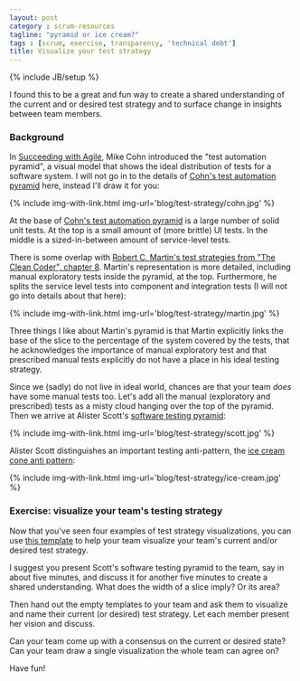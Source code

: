 ```yaml
---
layout: post
category : scrum-resources
tagline: "pyramid or ice cream?"
tags : [scrum, exercise, transparency, 'technical debt']
title: Visualize your test strategy
---
```


{% include JB/setup %}

I found this to be a great and fun way to create a shared understanding 
of the current and or desired test strategy
and to surface change in insights between team members.

### Background

In [Succeeding with Agile], Mike Cohn introduced the "test automation pyramid",
a visual model that shows the ideal distribution of tests for a software system.
I will not go in to the details of [Cohn's test automation pyramid] here,
instead I'll draw it for you:

{% include img-with-link.html img-url='blog/test-strategy/cohn.jpg' %}

At the base of [Cohn's test automation pyramid] is a large number of solid unit tests.
At the top is a small amount of (more brittle) UI tests.
In the middle is a sized-in-between amount of service-level tests.

There is some overlap with 
[Robert C. Martin's test strategies from "The Clean Coder", chapter 8].
Martin's representation is  more detailed, 
including manual exploratory tests inside the pyramid, at the top.
Furthermore, he splits the service level tests into component and integration tests 
(I will not go into details about that here):

{% include img-with-link.html img-url='blog/test-strategy/martin.jpg' %}

Three things I like about Martin's pyramid is that Martin explicitly links the 
base of the slice to the percentage of the system covered by the tests,
that he acknowledges the importance of manual exploratory test and 
that prescribed manual tests explicitly do not have a place in his ideal testing strategy.

Since we (sadly) do not live in ideal world, 
chances are that your team *does* have some manual tests too.
Let's add all the manual (exploratory and prescribed) tests 
as a misty cloud hanging over the top of the pyramid.
Then we arrive at Alister Scott's [software testing pyramid]:

{% include img-with-link.html img-url='blog/test-strategy/scott.jpg' %}

Alister Scott distinguishes an important testing anti-pattern,
the [ice cream cone anti pattern]:

{% include img-with-link.html img-url='blog/test-strategy/ice-cream.jpg' %}


### Exercise: visualize your team's testing strategy

Now that you've seen four examples of test strategy visualizations,
you can use [this template] to help your team 
visualize your team's current and/or desired test strategy.

I suggest you present Scott's software testing pyramid to the team, 
say in about five minutes, and
discuss it for another five minutes 
to create a shared understanding.
What does the width of a slice imply? Or its area?

Then hand out the empty templates to your team and ask them to
visualize and name their current (or desired) test strategy.
Let each member present her vision and discuss.

Can your team come up with a consensus on the current or desired state?
Can your team draw a single visualization the whole team can agree on?

Have fun!


 [Cohn's test automation pyramid]: https://www.mountaingoatsoftware.com/blog/the-forgotten-layer-of-the-test-automation-pyramid
 [Succeeding with Agile]: http://my.safaribooksonline.com/book/software-engineering-and-development/agile-development/9780321660534/chapter-16dot-quality/ch16lev1sec2?bookview=search&query=test+automation#X2ludGVybmFsX0h0bWxWaWV3P3htbGlkPTk3ODAzMjE2NjA1MzQlMkZjaDE2bGV2MXNlYzImcXVlcnk9dGVzdCUyMGF1dG9tYXRpb24=
 [Robert C. Martin's test strategies from "The Clean Coder", chapter 8]: http://my.safaribooksonline.com/book/programming/9780132542913/8dot-testing-strategies/ch08
 [ice cream cone anti pattern]: http://watirmelon.com/2012/01/31/introducing-the-software-testing-ice-cream-cone/
 [yet another software testing pyramid]: http://watirmelon.com/2011/06/10/yet-another-software-testing-pyramid/
 [software testing pyramid]: http://watirmelon.com/tag/software-testing-pyramid/
 [bliki article on the Test Pyramid]: http://martinfowler.com/bliki/TestPyramid.html
 [this template]: /assets/img/blog/test-strategy/template.jpg

